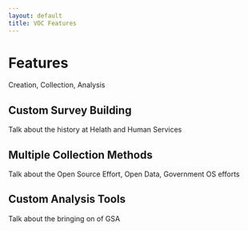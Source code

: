 ```yaml
---
layout: default
title: VOC Features
---
```

<div class="jumbotron">
  <h1>Features</h1>
  <p class="lead">Creation, Collection, Analysis</p>
</div>
<div class="row">
  <div class="col-xs-12">
    <h2>Custom Survey Building</h2>
    <p>Talk about the history at Helath and Human Services</p>
    <h2>Multiple Collection Methods</h2>
    <p>Talk about the Open Source Effort, Open Data, Government OS efforts</p>
    <h2>Custom Analysis Tools</h2>
    <p>Talk about the bringing on of GSA</p>
  </div>
</div>
